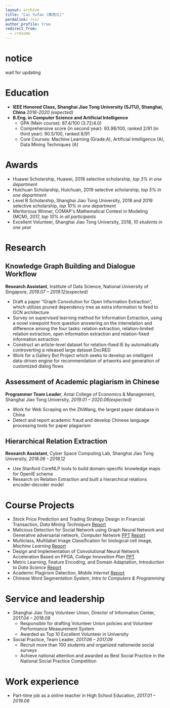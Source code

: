 ```yaml
---
layout: archive
title: "Cai Yufan (蔡雨凡)"
permalink: /cv/
author_profile: true
redirect_from:
  - /resume
---
```

# notice
wait for updating

# Education
- **IEEE Honored Class, Shanghai Jiao Tong University (SJTU), Shanghai, China** *2016-2020 (expected)*
- **B.Eng. in Computer Science and Artificial Intelligence**
  - GPA (Main course): 87.4/100 (3.72/4.0)
  - Comprehensive score (in second year): 93.98/100, ranked 2/91 (in third year): 90.5/100, ranked 8/91
  - Core Courses: Machine Learning (Grade:A), Artificial Intelligence (A), Data Mining Techniques (A)

# Awards
- Huawei Scholarship, Huawei, 2018 selective scholarship, *top 3% in one department*
- Huichuan Scholarship, Huichuan, 2019 selective scholarship, *top 5% in one department*
- Level B Scholarship, Shanghai Jiao Tong University, 2018 and 2019 selective scholarship, *top 10% in one department*
- Meritorious Winner, COMAP's Mathematical Contest in Modeling (MCM), 2017, *top 10% in all participants*
- Excellent Volunteer, Shanghai Jiao Tong University, 2018, *10 students in one year*


# Research 
## Knowledge Graph Building and Dialogue Workflow

**Research Assistant**, Institute of Data Science, National University of Singapore, *2019.07 – 2019.12(expected)*

- Draft a paper “Graph Convolution for Open Information Extraction”, which utilizes pruned dependency tree as extra information to feed to GCN architecture
- Survey on supervised learning method for Information Extraction, using a novel viewpoint from question answering on the interrelation and difference among the four tasks: relation extraction, relation-limited relation extraction, open information extraction and relation-fixed information extraction
- Construct an article-level dataset for relation-fixed IE by automatically controverting a released large dataset DocRED
- Work for a Gallery Bot Project  which seeks to develop an intelligent data-driven engine for recommendation of artworks and generation of customized dialog flows

## Assessment of Academic plagiarism in Chinese
**Programmer Team Leader**, Antai College of Economics & Management, Shanghai Jiao Tong University, *2019.01 – 2020.06(expected)*
- Work for Web Scraping on the ZhiWang, the largest paper database in China
- Detect and report academic fraud and develop Chinese language processing tools for paper plagiarism

## Hierarchical Relation Extraction 
**Research Assistant**, Cyber Space Computing Lab, Shanghai Jiao Tong University, *2018.06 - 2018.12*
- Use Stanford CoreNLP tools to build domain-specific knowledge maps for OpenIE schema
- Research on Relation Extraction and built a hierarchical relations encoder-decoder model

# Course Projects
- Stock Price Prediction and Trading Strategy Design in Financial Transaction, *Data Mining Techniques* [Report](https://caiyufan-nus.github.io/files/DM.pdf)
- Malicious Detection for Social Network using Graph Neural Network and Generative adversarial network, *Computer Network* [PPT](https://caiyufan-nus.github.io/files/Network_ppt.pdf) [Report](https://caiyufan-sjtu.github.io/files/Network.pdf)
- Multiclass, Multilabel Image Classification for biological cell image, *Machine Learning* [Report](https://caiyufan-nus.github.io/files/ML.pdf)
- Design and Implementation of Convolutional Neural Network Acceleration Based on FPGA, *College Innovation Plan* [PPT](https://caiyufan-nus.github.io/files/FPGA.pdf)
- Metric Learning, Feature Encoding, and Domain Adaptation, *Introduction to Data Science* [Report](https://caiyufan-nus.github.io/files/Dimension-Reduction.pdf)
- Academic Plagirism Detection, *Mobile Internet* [Report](https://caiyufan-nus.github.io/files/Mobile_Internet.pdf)
- Chinese Word Segmentation System, *Intro to Computers & Programming*

# Service and leadership
- Shanghai Jiao Tong Volunteer Union, Director of Information Center, *2017.04 – 2018.08*
  - Responsible for drafting Volunteer Union policies and Volunteer Performance Measurement System
  - Awarded as Top 10 Excellent Volunteer in University
- Social Practice, Team Leader, *2017.06 – 2017.09*
  - Recruit more than 100 students and organized nationwide social surveys
  - Achieve national attention and awarded as Best Social Practice in the National Social Practice Competition

# Work experience
- Part-time job as a online teacher in High School Education, *2017.01 – 2019.06*
